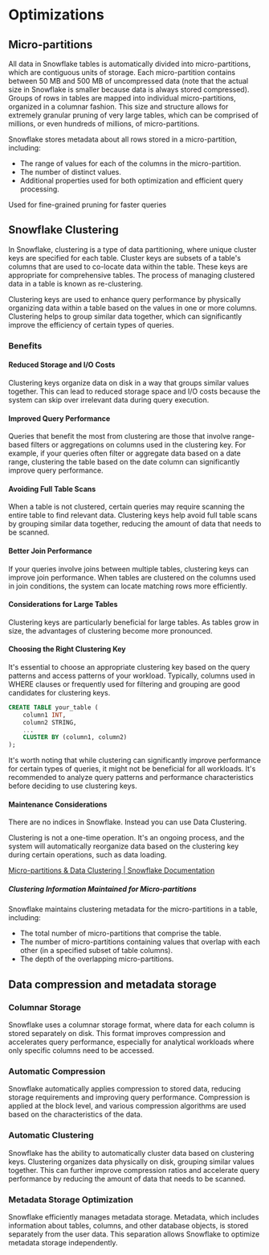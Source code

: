 # Optimizations

## Micro-partitions

All data in Snowflake tables is automatically divided into micro-partitions, which are contiguous units of storage. Each micro-partition contains between 50 MB and 500 MB of uncompressed data (note that the actual size in Snowflake is smaller because data is always stored compressed). Groups of rows in tables are mapped into individual micro-partitions, organized in a columnar fashion. This size and structure allows for extremely granular pruning of very large tables, which can be comprised of millions, or even hundreds of millions, of micro-partitions.

Snowflake stores metadata about all rows stored in a micro-partition, including:

- The range of values for each of the columns in the micro-partition.
- The number of distinct values.
- Additional properties used for both optimization and efficient query processing.

Used for fine-grained pruning for faster queries

## Snowflake Clustering

In Snowflake, clustering is a type of data partitioning, where unique cluster keys are specified for each table. Cluster keys are subsets of a table's columns that are used to co-locate data within the table. These keys are appropriate for comprehensive tables. The process of managing clustered data in a table is known as re-clustering.

Clustering keys are used to enhance query performance by physically organizing data within a table based on the values in one or more columns. Clustering helps to group similar data together, which can significantly improve the efficiency of certain types of queries.

### Benefits

#### Reduced Storage and I/O Costs

Clustering keys organize data on disk in a way that groups similar values together. This can lead to reduced storage space and I/O costs because the system can skip over irrelevant data during query execution.

#### Improved Query Performance

Queries that benefit the most from clustering are those that involve range-based filters or aggregations on columns used in the clustering key. For example, if your queries often filter or aggregate data based on a date range, clustering the table based on the date column can significantly improve query performance.

#### Avoiding Full Table Scans

When a table is not clustered, certain queries may require scanning the entire table to find relevant data. Clustering keys help avoid full table scans by grouping similar data together, reducing the amount of data that needs to be scanned.

#### Better Join Performance

If your queries involve joins between multiple tables, clustering keys can improve join performance. When tables are clustered on the columns used in join conditions, the system can locate matching rows more efficiently.

#### Considerations for Large Tables

Clustering keys are particularly beneficial for large tables. As tables grow in size, the advantages of clustering become more pronounced.

#### Choosing the Right Clustering Key

It's essential to choose an appropriate clustering key based on the query patterns and access patterns of your workload. Typically, columns used in WHERE clauses or frequently used for filtering and grouping are good candidates for clustering keys.

```sql
CREATE TABLE your_table (
    column1 INT,
    column2 STRING,
    ...
    CLUSTER BY (column1, column2)
);
```

It's worth noting that while clustering can significantly improve performance for certain types of queries, it might not be beneficial for all workloads. It's recommended to analyze query patterns and performance characteristics before deciding to use clustering keys.

#### Maintenance Considerations

There are no indices in Snowflake. Instead you can use Data Clustering.

Clustering is not a one-time operation. It's an ongoing process, and the system will automatically reorganize data based on the clustering key during certain operations, such as data loading.

[Micro-partitions & Data Clustering | Snowflake Documentation](https://docs.snowflake.com/en/user-guide/tables-clustering-micropartitions)

##### Clustering Information Maintained for Micro-partitions

Snowflake maintains clustering metadata for the micro-partitions in a table, including:

- The total number of micro-partitions that comprise the table.
- The number of micro-partitions containing values that overlap with each other (in a specified subset of table columns).
- The depth of the overlapping micro-partitions.

## Data compression and metadata storage

### Columnar Storage

Snowflake uses a columnar storage format, where data for each column is stored separately on disk. This format improves compression and accelerates query performance, especially for analytical workloads where only specific columns need to be accessed.

### Automatic Compression

Snowflake automatically applies compression to stored data, reducing storage requirements and improving query performance. Compression is applied at the block level, and various compression algorithms are used based on the characteristics of the data.

### Automatic Clustering

Snowflake has the ability to automatically cluster data based on clustering keys. Clustering organizes data physically on disk, grouping similar values together. This can further improve compression ratios and accelerate query performance by reducing the amount of data that needs to be scanned.

### Metadata Storage Optimization

Snowflake efficiently manages metadata storage. Metadata, which includes information about tables, columns, and other database objects, is stored separately from the user data. This separation allows Snowflake to optimize metadata storage independently.
